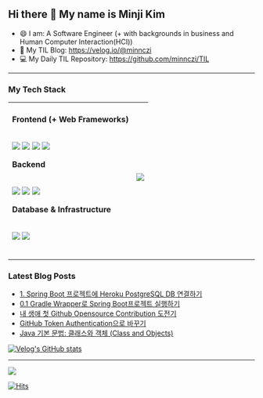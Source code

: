## Hi there 👋 My name is Minji Kim   

- 😄  I am: A Software Engineer (+ with backgrounds in business and Human Computer Interaction(HCI))
- 💬  My TIL Blog: https://velog.io/@minnczi
- 💻  My Daily TIL Repository: https://github.com/minnczi/TIL

<hr>
 
### My Tech Stack

|<br />Frontend (+ Web Frameworks)<br/><p><br /><img src="https://img.shields.io/badge/javascript%20-%23F7DF1E.svg?&style=for-the-badge&logo=javascript&logoColor=black"/>  <img src="https://img.shields.io/badge/html5%20-%23E34F26.svg?&style=for-the-badge&logo=HTML5&logoColor=white"/>  <img src="https://img.shields.io/badge/css3%20-%231572B6.svg?&style=for-the-badge&logo=css3&logoColor=white"/>  <img src="https://img.shields.io/badge/vue.js%20-%2341B883.svg?&style=for-the-badge&logo=vue.js&logoColor=white"/></p>Backend <br /><p><br/><img src="https://img.shields.io/badge/python%20-%233776AB.svg?&style=for-the-badge&logo=python&logoColor=white"/>  <img src="https://img.shields.io/badge/java%20-%235382A1.svg?&style=for-the-badge&logo=java&logoColor=white"/>  <img src="https://img.shields.io/badge/Django-%23092E20.svg?&style=for-the-badge&logo=Django&logoColor=white"/></p>Database & Infrastructure<br /><p><br/> <img src="https://img.shields.io/badge/Amazon_AWS-%23232F3E.svg?&style=for-the-badge&logo=amazonaws&logoColor=white" />  <img src="https://img.shields.io/badge/SQL-%23232F3E.svg?&style=for-the-badge&logo=mysql&logoColor=white" /></p>| <img src = "https://github-readme-stats.vercel.app/api/top-langs/?username=minnczi&langs_count=4&theme=omni"> |
| :------------------------------------------------------------ | ------------------------------------------------------------ |


<hr>

### Latest Blog Posts
<!-- BLOG-POST-LIST:START -->
- [1. Spring Boot 프로젝트에 Heroku PostgreSQL DB 연결하기](https://velog.io/@minnczi/1.-Spring-Boot-%ED%94%84%EB%A1%9C%EC%A0%9D%ED%8A%B8%EC%97%90-Heroku-PostgreSQL-DB-%EC%97%B0%EA%B2%B0%ED%95%98%EA%B8%B0)
- [0.1 Gradle Wrapper로 Spring Boot프로젝트 실행하기](https://velog.io/@minnczi/00.1-Gradle-Wrapper%EB%A1%9C-Spring-Boot%ED%94%84%EB%A1%9C%EC%A0%9D%ED%8A%B8-%EC%8B%A4%ED%96%89%ED%95%98%EA%B8%B0)
- [내 생애 첫 Github Opensource Contribution 도전기](https://velog.io/@minnczi/%EB%82%B4-%EC%83%9D%EC%95%A0-%EC%B2%AB-Github-Opensource-Contribution-%EB%8F%84%EC%A0%84%EA%B8%B0)
- [GitHub Token Authentication으로 바꾸기](https://velog.io/@minnczi/GitHub-Token-Authentication%EC%9C%BC%EB%A1%9C-%EB%B0%94%EA%BE%B8%EA%B8%B0)
- [Java 기본 문법: 클래스와 객체 &lpar;Class and Objects&rpar;](https://velog.io/@minnczi/Java-%EA%B8%B0%EB%B3%B8-%EB%AC%B8%EB%B2%95-%ED%81%B4%EB%9E%98%EC%8A%A4%EC%99%80-%EA%B0%9D%EC%B2%B4-Class-and-Objects)
<!-- BLOG-POST-LIST:END -->

[![Velog's GitHub stats](https://velog-readme-stats.vercel.app/api?name=minnczi)](https://github.com/minnczi/minnczi)


 

<hr>

<p>
<img src = "https://github-readme-stats.vercel.app/api?username=minnczi&count_private=true&show_icons=true&theme=omni">
</p>

[![Hits](https://hits.seeyoufarm.com/api/count/incr/badge.svg?url=https%3A%2F%2Fgithub.com%2Fzzerii%2Fhit-counter&count_bg=%2347A3FF&title_bg=%23D49CFF&icon=&icon_color=%23E7E7E7&title=hits&edge_flat=false)](https://hits.seeyoufarm.com)

<!--
**minnczi/minnczi** is a ✨ _special_ ✨ repository because its `README.md` (this file) appears on your GitHub profile.

Here are some ideas to get you started:

- 🔭 I’m currently working on ...
- 🌱 I’m currently learning ...
- 👯 I’m looking to collaborate on ...
- 🤔 I’m looking for help with ...
- 💬 Ask me about ...
- 📫 How to reach me: ...
- 😄 Pronouns: ...
- ⚡ Fun fact: ...
-->
